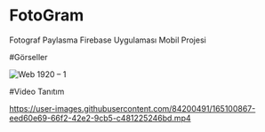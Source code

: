 # FotoGram
 Fotograf Paylasma Firebase Uygulaması Mobil Projesi
 
 #Görseller 


![Web 1920 – 1](https://user-images.githubusercontent.com/84200491/165097979-123c7dad-36b7-4dc1-ad2b-7cac3a29824e.png)

#Video Tanıtım 

https://user-images.githubusercontent.com/84200491/165100867-eed60e69-66f2-42e2-9cb5-c481225246bd.mp4

